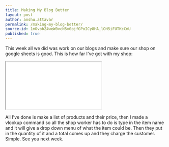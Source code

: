 ```yaml
---
title: Making My Blog Better
layout: post
author: anshu.attavar
permalink: /making-my-blog-better/
source-id: 1mOvobZ4weW0vcN5x0ojfGPoICy8HA_lOH5iFUTKcCmU
published: true
---
```

This week all we did was work on our blogs and make sure our shop on google sheets is good. This is how far I've got with my shop:

<iframe src="[https://docs.google.com/spreadsheets/d/e/2PACX-1vSITjMiTpfMH6QAyOvwn4YKAuyVuZ12puoggnmFDtZAY1ZMQBJVDZdR5qnv0vesEaz2mPe6-yNiqBPU/pubhtml?widget=true&amp;headers=false](https://docs.google.com/spreadsheets/d/e/2PACX-1vSITjMiTpfMH6QAyOvwn4YKAuyVuZ12puoggnmFDtZAY1ZMQBJVDZdR5qnv0vesEaz2mPe6-yNiqBPU/pubhtml?widget=true&amp;headers=false)"></iframe>

All I've done is make a list of products and their price, then I made a vlookup command so all the shop worker has to do is type in the item name and it will give a drop down menu of what the item could be. Then they put in the quantity of it and a total comes up and they charge the customer. Simple. See you next week.


